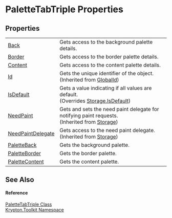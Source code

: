 # PaletteTabTriple Properties




## Properties
<table>
<tr>
<td><a href="81970c1a-61fd-2586-8db5-9f2970d0daba.md">Back</a></td>
<td>Gets access to the background palette details.</td></tr>
<tr>
<td><a href="4652a501-dec1-18f7-9566-a4af6ab23064.md">Border</a></td>
<td>Gets access to the border palette details.</td></tr>
<tr>
<td><a href="dda6d925-79f0-52e0-033f-eb5a3133ff26.md">Content</a></td>
<td>Gets access to the content palette details.</td></tr>
<tr>
<td><a href="71a6846f-bfb6-fb58-b361-6b43ae0583a8.md">Id</a></td>
<td>Gets the unique identifier of the object.<br />(Inherited from <a href="9ef2ca3a-e03e-8927-105a-2f9a6fbdf849.md">GlobalId</a>)</td></tr>
<tr>
<td><a href="9224e14d-e9fa-6fd7-1bbd-6536db1b3f74.md">IsDefault</a></td>
<td>Gets a value indicating if all values are default.<br />(Overrides <a href="bbc0e831-9474-3bce-65dc-0625d793d8c1.md">Storage.IsDefault</a>)</td></tr>
<tr>
<td><a href="097a0f47-e60c-4bf7-802c-8391c6d8feff.md">NeedPaint</a></td>
<td>Gets and sets the need paint delegate for notifying paint requests.<br />(Inherited from <a href="8406cf55-79a3-e579-4094-be084e489431.md">Storage</a>)</td></tr>
<tr>
<td><a href="879ca7f2-32c5-8581-44f2-c7aee6491db2.md">NeedPaintDelegate</a></td>
<td>Gets access to the need paint delegate.<br />(Inherited from <a href="8406cf55-79a3-e579-4094-be084e489431.md">Storage</a>)</td></tr>
<tr>
<td><a href="332a2f8e-82da-0788-d4fc-8693b5b04da2.md">PaletteBack</a></td>
<td>Gets the background palette.</td></tr>
<tr>
<td><a href="31860059-7d9a-bee8-0002-f3a497606c8f.md">PaletteBorder</a></td>
<td>Gets the border palette.</td></tr>
<tr>
<td><a href="e43ea40a-be9e-8559-20f5-d1b995e546bd.md">PaletteContent</a></td>
<td>Gets the content palette.</td></tr>
</table>

## See Also


#### Reference
<a href="84d71f96-d140-530c-6444-5bdbf879c919.md">PaletteTabTriple Class</a>  
<a href="79d2eac2-21f4-54ff-7552-b20c33c30600.md">Krypton.Toolkit Namespace</a>  
